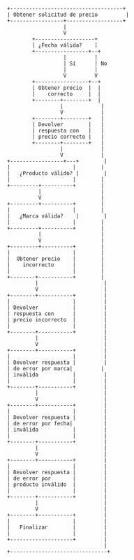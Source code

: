                 +------------------------------------+
                | Obtener solicitud de precio         |
                +-----------------+------------------+
                                  |
                                  V
                        +-------------------+
                        | ¿Fecha válida?    |
                        +-----------------+--+
                                  |         |
                                  | Sí      | No
                                  |         |
                                  V         V
                        +-----------------+--+
                        | Obtener precio  |  |
                        |    correcto     |  |
                        +--------+--------+  |
                                 |            |
                                 V            |
                        +--------+--------+   |
                        | Devolver        |   |
                        | respuesta con   |   |
                        | precio correcto |   |
                        +--------+--------+   |
                                 |            |
                                 V            |
                +-----------------+---+        |
                |                    |        |
                |   ¿Producto válido? |        |
                |                    |        |
                +---------+----------+        |
                          |                   |
                          V                   |
                +---------+----------+        |
                |                    |        |
                |   ¿Marca válida?    |        |
                |                    |        |
                +---------+----------+        |
                          |                   |
                          V                   |
                +---------+----------+        |
                |                    |        |
                |  Obtener precio    |        |
                |    incorrecto      |        |
                |                    |        |
                +--------+-----------+        |
                         |                     |
                         V                     |
                +--------+-----------+         |
                |                    |         |
                | Devolver           |         |
                | respuesta con      |         |
                | precio incorrecto  |         |
                |                    |         |
                +--------+-----------+         |
                         |                     |
                         V                     |
                +--------+-----------+         |
                |                    |         |
                | Devolver respuesta |         |
                | de error por marca|         |
                | inválida           |         |
                |                    |         |
                +--------+-----------+         |
                         |                     |
                         V                     |
                +--------+-----------+         |
                |                    |         |
                | Devolver respuesta |         |
                | de error por fecha|          |
                | inválida           |         |
                |                    |         |
                +--------+-----------+         |
                         |                     |
                         V                     |
                +--------+-----------+         |
                |                    |         |
                | Devolver respuesta |         |
                | de error por       |         |
                | producto inválido  |         |
                |                    |         |
                +--------+-----------+         |
                         |                     |
                         V                     |
                +--------+-----------+         |
                |                    |         |
                |   Finalizar        |         |
                |                    |         |
                +--------------------+         |
                                               |
                +-------------------------------+
